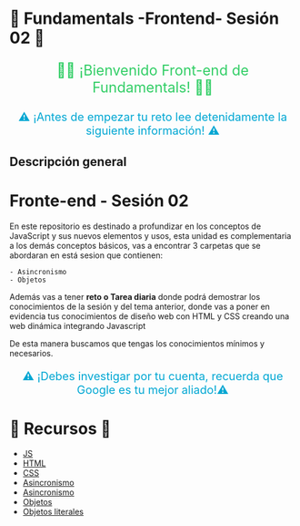 # 🧪 Fundamentals -Frontend- Sesión 02  🧪

<p style="color:#32ce66; font-size: 25px; text-align:center;"> 👋🏼 ¡Bienvenido  Front-end de Fundamentals! 👋🏼 </p>

<p style="color:#00a7d3; font-size: 20px; text-align:center;"> ⚠️  ¡Antes de empezar tu reto lee detenidamente la siguiente información! ⚠️ </p>

## Descripción general 

# Fronte-end - Sesión 02

En este repositorio es destinado a profundizar en los conceptos de JavaScript y sus nuevos elementos y usos, esta unidad es complementaria a los demás conceptos básicos, vas a encontrar 3 carpetas que se abordaran en está sesion que contienen:

    - Asincronismo 
    - Objetos


Además vas a tener **reto o Tarea diaria** donde podrá demostrar los conocimientos de la sesión y del tema anterior, donde vas a poner en evidencia tus conocimientos de diseño web con HTML y CSS creando una web dinámica integrando Javascript

De esta manera buscamos que tengas los conocimientos mínimos y necesarios.


<p style="color:#00a7d3; font-size: 20px; text-align:center;"> ⚠️  ¡Debes investigar por tu cuenta, recuerda que Google es tu mejor aliado!⚠️ </p>



# 🧪 Recursos  🧪
- [JS](https://lenguajejs.com/javascript/)
- [HTML](https://lenguajehtml.com/html/)
- [CSS](https://lenguajecss.com/css/)
- [Asincronismo](https://lemoncode.net/lemoncode-blog/2018/1/29/javascript-asincrono)
- [Asincronismo](https://jonmircha.com/javascript-asincrono)
- [Objetos](https://youtu.be/4xig5UPRC00)
- [Objetos literales](https://youtu.be/XhJaPRfJaz0)
